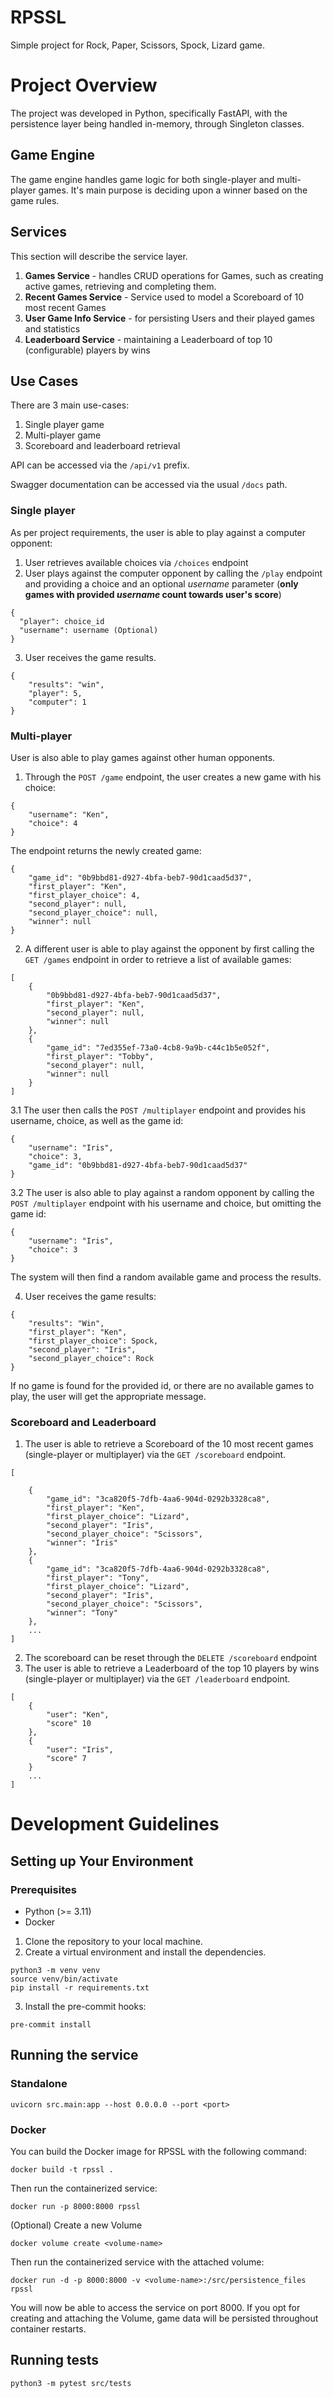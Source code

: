 # RPSSL
Simple project for Rock, Paper, Scissors, Spock, Lizard game.
# Project Overview
The project was developed in Python, specifically  FastAPI, with the persistence layer being handled in-memory, through Singleton classes.
## Game Engine
The game engine handles game logic for both single-player and multi-player games. It's main purpose is deciding upon a winner based on the game rules.
## Services
This section will describe the service layer.
1. **Games Service** - handles CRUD operations for Games, such as creating active games, retrieving and completing them.
2. **Recent Games Service** - Service used to model a Scoreboard of 10 most recent Games
3. **User Game Info Service** - for persisting Users and their played games and statistics
4. **Leaderboard Service** - maintaining a Leaderboard of top 10 (configurable) players by wins
## Use Cases
There are 3 main use-cases:
1. Single player game
2. Multi-player game
3. Scoreboard and leaderboard retrieval

API can be accessed via the `/api/v1` prefix.

Swagger documentation can be accessed via the usual `/docs` path.
### Single player
As per project requirements, the user is able to play against a computer opponent:
1. User retrieves available choices via `/choices` endpoint
2. User plays against the computer opponent by calling the `/play` endpoint and providing a choice
and an optional *username* parameter (**only games with provided *username* count towards user's score**)
```
{
  "player": choice_id
  "username": username (Optional)
}
```
3. User receives the game results.
```
{
    "results": "win",
    "player": 5,
    "computer": 1
}
```
### Multi-player
User is also able to play games against other human opponents.
1. Through the `POST /game` endpoint, the user creates a new game with his choice:
```
{
    "username": "Ken",
    "choice": 4
}
```
The endpoint returns the newly created game:
```
{
    "game_id": "0b9bbd81-d927-4bfa-beb7-90d1caad5d37",
    "first_player": "Ken",
    "first_player_choice": 4,
    "second_player": null,
    "second_player_choice": null,
    "winner": null
}
```
2. A different user is able to play against the opponent by first calling the `GET /games` endpoint in order to retrieve a list of available games:
```
[
    {
        "0b9bbd81-d927-4bfa-beb7-90d1caad5d37",
        "first_player": "Ken",
        "second_player": null,
        "winner": null
    },
    {
        "game_id": "7ed355ef-73a0-4cb8-9a9b-c44c1b5e052f",
        "first_player": "Tobby",
        "second_player": null,
        "winner": null
    }
]
```
3.1 The user then calls the `POST /multiplayer` endpoint and provides his username, choice, as well as the game id:
```
{
    "username": "Iris",
    "choice": 3,
    "game_id": "0b9bbd81-d927-4bfa-beb7-90d1caad5d37"
}
```
3.2 The user is also able to play against a random opponent by calling the `POST /multiplayer` endpoint with his username and choice, but omitting the game id:
```
{
    "username": "Iris",
    "choice": 3
}
```
The system will then find a random available game and process the results.

4. User receives the game results:
```
{
    "results": "Win",
    "first_player": "Ken",
    "first_player_choice": Spock,
    "second_player": "Iris",
    "second_player_choice": Rock
}
```
If no game is found for the provided id, or there are no available games to play, the user will get the appropriate message.
### Scoreboard and Leaderboard
1. The user is able to retrieve a Scoreboard of the 10 most recent games (single-player or multiplayer) via the `GET /scoreboard` endpoint.
```
[

    {
        "game_id": "3ca820f5-7dfb-4aa6-904d-0292b3328ca8",
        "first_player": "Ken",
        "first_player_choice": "Lizard",
        "second_player": "Iris",
        "second_player_choice": "Scissors",
        "winner": "Iris"
    },
    {
        "game_id": "3ca820f5-7dfb-4aa6-904d-0292b3328ca8",
        "first_player": "Tony",
        "first_player_choice": "Lizard",
        "second_player": "Iris",
        "second_player_choice": "Scissors",
        "winner": "Tony"
    },
    ...
]
```
2. The scoreboard can be reset through the `DELETE /scoreboard` endpoint
3. The user is able to retrieve a Leaderboard of the top 10 players by wins (single-player or multiplayer) via the `GET /leaderboard` endpoint.
```
[
    {
        "user": "Ken",
        "score" 10
    },
    {
        "user": "Iris",
        "score" 7
    }
    ...
]
```
# Development Guidelines
## Setting up Your Environment
### Prerequisites
- Python (>= 3.11)
- Docker
1. Clone the repository to your local machine.
2. Create a virtual environment and install the dependencies.
```
python3 -m venv venv
source venv/bin/activate
pip install -r requirements.txt
```
3. Install the pre-commit hooks:
```
pre-commit install
```
## Running the service
### Standalone
```
uvicorn src.main:app --host 0.0.0.0 --port <port>
```
### Docker
You can build the Docker image for RPSSL with the following command:
```
docker build -t rpssl .
```
Then run the containerized service:
```
docker run -p 8000:8000 rpssl
```

(Optional) Create a new Volume
```
docker volume create <volume-name>
```
Then run the containerized service with the attached volume:
```
docker run -d -p 8000:8000 -v <volume-name>:/src/persistence_files rpssl
```
You will now be able to access the service on port 8000. If you opt for creating and attaching the Volume,
game data will be persisted throughout container restarts.
## Running tests
```
python3 -m pytest src/tests
```
